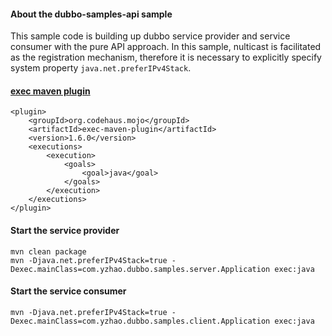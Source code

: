 #### About the dubbo-samples-api sample
This sample code is building up dubbo service provider and service consumer with the pure API approach. In this sample, nulticast is facilitated as the registration mechanism, therefore it is necessary to explicitly specify system property `java.net.preferIPv4Stack`.

#### [exec maven plugin](https://blog.csdn.net/xiaozaq/article/details/70053416)
```$xslt
<plugin>
    <groupId>org.codehaus.mojo</groupId>
    <artifactId>exec-maven-plugin</artifactId>
    <version>1.6.0</version>
    <executions>
        <execution>
            <goals>
                <goal>java</goal>
            </goals>
        </execution>
    </executions>
</plugin>
```

#### Start the service provider
```$xslt
mvn clean package
mvn -Djava.net.preferIPv4Stack=true -Dexec.mainClass=com.yzhao.dubbo.samples.server.Application exec:java
```

#### Start the service consumer
```$xslt
mvn -Djava.net.preferIPv4Stack=true -Dexec.mainClass=com.yzhao.dubbo.samples.client.Application exec:java
```
